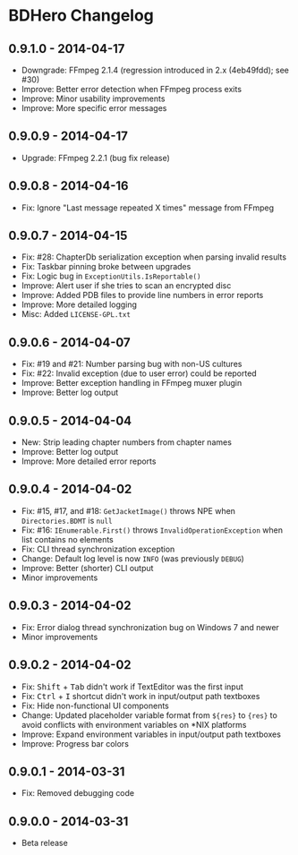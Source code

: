 BDHero Changelog
================

0.9.1.0 - 2014-04-17
--------------------

*   Downgrade: FFmpeg 2.1.4 (regression introduced in 2.x (4eb49fdd); see #30)
*   Improve: Better error detection when FFmpeg process exits
*   Improve: Minor usability improvements
*   Improve: More specific error messages

0.9.0.9 - 2014-04-17
--------------------

*   Upgrade: FFmpeg 2.2.1 (bug fix release)

0.9.0.8 - 2014-04-16
--------------------

*   Fix: Ignore "Last message repeated X times" message from FFmpeg

0.9.0.7 - 2014-04-15
--------------------

*   Fix: #28: ChapterDb serialization exception when parsing invalid results
*   Fix: Taskbar pinning broke between upgrades
*   Fix: Logic bug in `ExceptionUtils.IsReportable()`
*   Improve: Alert user if she tries to scan an encrypted disc
*   Improve: Added PDB files to provide line numbers in error reports
*   Improve: More detailed logging
*   Misc: Added `LICENSE-GPL.txt`

0.9.0.6 - 2014-04-07
--------------------

*   Fix: #19 and #21: Number parsing bug with non-US cultures
*   Fix: #22: Invalid exception (due to user error) could be reported
*   Improve: Better exception handling in FFmpeg muxer plugin
*   Improve: Better log output

0.9.0.5 - 2014-04-04
--------------------

*   New: Strip leading chapter numbers from chapter names
*   Improve: Better log output
*   Improve: More detailed error reports

0.9.0.4 - 2014-04-02
--------------------

*   Fix: #15, #17, and #18: `GetJacketImage()` throws NPE when
    `Directories.BDMT` is `null`
*   Fix: #16: `IEnumerable.First()` throws `InvalidOperationException` when list
    contains no elements
*   Fix: CLI thread synchronization exception
*   Change: Default log level is now `INFO` (was previously `DEBUG`)
*   Improve: Better (shorter) CLI output
*   Minor improvements

0.9.0.3 - 2014-04-02
--------------------

*   Fix: Error dialog thread synchronization bug on Windows 7 and newer
*   Minor improvements

0.9.0.2 - 2014-04-02
--------------------

*   Fix: <kbd>Shift</kbd> + <kbd>Tab</kbd> didn't work if TextEditor was the
    first input
*   Fix: <kbd>Ctrl</kbd> + <kbd>I</kbd> shortcut didn't work in input/output
    path textboxes
*   Fix: Hide non-functional UI components
*   Change: Updated placeholder variable format from `${res}` to `{res}`
    to avoid conflicts with environment variables on *NIX platforms
*   Improve: Expand environment variables in input/output path textboxes
*   Improve: Progress bar colors

0.9.0.1 - 2014-03-31
--------------------

*   Fix: Removed debugging code

0.9.0.0 - 2014-03-31
--------------------

*   Beta release
